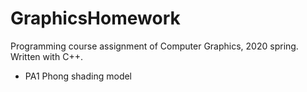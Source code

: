 # GraphicsHomework
Programming course assignment of Computer Graphics, 2020 spring. Written with C++.
- PA1 Phong shading model
